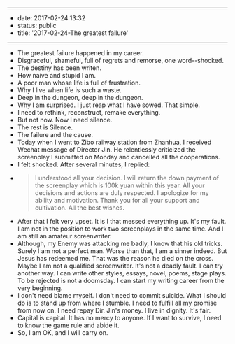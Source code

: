 - --
- date: 2017-02-24 13:32
- status: public
- title: '2017-02-24-The greatest failure'
- --
- The greatest failure happened in my career. 
- Disgraceful, shameful, full of regrets and remorse, one word--shocked.
- The destiny has been writen. 
- How naive and stupid I am.
- A poor man whose life is full of frustration. 
- Why I live when life is such a waste.
- Deep in the dungeon, deep in the dungeon.
- Why I am surprised. I just reap what I have sowed. That simple.
- I need to rethink, reconstruct, remake everything.
- But not now. Now I need silence.
- The rest is Silence.
- The failure and the cause.
- Today when I went to Zibo railway station from Zhanhua, I received Wechat message of Director Jin. He relentlessly criticized the screenplay I submitted on Monday and cancelled all the cooperations. 
- I felt shocked. After several minutes, I replied:
- > I understood all your decision. I will return the down payment of the screenplay which is 100k yuan within this year. All your decisions and actions are duly respected. I apologize for my ability and motivation. Thank you for all your support and cultivation. All the best wishes.
- After that I felt very upset. It is I that messed everything up. It's my fault. I am not in the position to work two screenplays in the same time. And I am still an amateur screenwriter. 
- Although, my Enemy was attacking me badly, I know that his old tricks. Surely I am not a perfect man. Worse than that, I am a sinner indeed. But Jesus has redeemed me. That was the reason he died on the cross. Maybe I am not a qualified screenwriter. It's not a deadly fault. I can try another way. I can write other styles, essays, novel, poems, stage plays. To be rejected is not a doomsday. I can start my writing career from the very beginning.
- I don't need blame myself. I don't need to commit suicide. What I should do is to stand up from where I stumble. I need to fulfill all my promise from now on. I need repay Dir. Jin's money. I live in dignity. It's fair.
- Capital is capital. It has no mercy to anyone. If I want to survive, I need to know the game rule and abide it.
- So, I am OK, and I will carry on.

